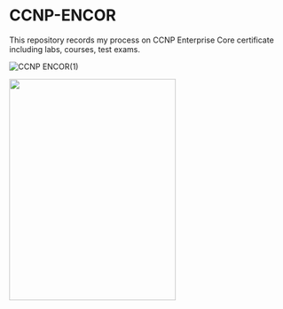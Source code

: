 # CCNP-ENCOR
This repository records my process on CCNP Enterprise Core certificate including labs, courses, test exams.

![CCNP ENCOR(1)](https://github.com/user-attachments/assets/03b752b1-1d5a-4008-8dcf-b93dc5964d9e)

<img src="https://github.com/user-attachments/assets/03b752b1-1d5a-4008-8dcf-b93dc5964d9e" width=300, height=400>

